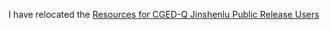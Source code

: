 I have relocated the [Resources for CGED-Q Jinshenlu Public Release Users](https://camerondcampbell.blog/resources-for-users-of-the-cged-q-jinshenlu-public-release/)

